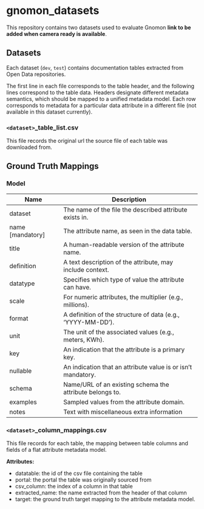 # gnomon_datasets
This repository contains two datasets used to evaluate Gnomon **link to be added when camera ready is available**.
## Datasets
Each dataset (`dev`, `test`) contains documentation tables extracted from Open Data repositories. 

The first line in each file corresponds to the table header, and the following lines correspond to the table data. 
Headers designate different metadata semantics, which should be mapped to a unified metadata model. 
Each row corresponds to metadata for a particular data attribute in a different file (not available in this dataset currently). 

### `<dataset>`_table_list.csv

This file records the original url the source file of each table was downloaded from.

## Ground Truth Mappings
### Model

| Name | Description |
|------------|------------|
| dataset |  The name of the file the described attribute exists in. |
| name [mandatory] |  The attribute name, as seen in the data table. |
| title  | A human-readable version of the attribute name. |
| definition  | A text description of the attribute, may include context. |
| datatype |  Specifies which type of value the attribute can have. |
| scale  | For numeric attributes, the multiplier (e.g., millions). |
| format  | A definition of the structure of data (e.g., ‘YYYY-MM-DD’). |
| unit  | The unit of the associated values (e.g., meters, KWh). |
| key  | An indication that the attribute is a primary key. |
| nullable  | An indication that an attribute value is or isn’t mandatory. |
| schema |  Name/URL of an existing schema the attribute belongs to. |
| examples  | Sampled values from the attribute domain. |
| notes | Text with miscellaneous extra information |

### `<dataset>`_column_mappings.csv

This file records for each table, the mapping between table columns and fields of a flat attribute metadata model.

**Attributes:**
- datatable: the id of the csv file containing the table
- portal: the portal the table was originally sourced from
- csv_column: the index of a column in that table
- extracted_name: the name extracted from the header of that column 
- target: the ground truth target mapping to the attribute metadata model.
